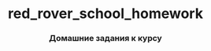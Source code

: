 <h1 align="center"><strong>red_rover_school_homework</strong></h1>

<h3 align="center"><strong>Домашние задания к курсу</strong></h3>

